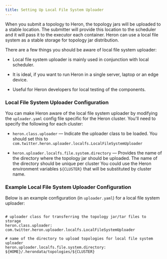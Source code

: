 ```yaml
---
title: Setting Up Local File System Uploader
---
```


When you submit a topology to Heron, the topology jars will be uploaded to a
stable location. The submitter will provide this location to the scheduler and
it will pass it to the executor each container. Heron can use a local file 
system as a stable storage for topology jar distribution.

There are a few things you should be aware of local file system uploader:

* Local file system uploader is mainly used in conjunction with local scheduler.

* It is ideal, if you want to run Heron in a single server, laptop or an edge device.

* Useful for Heron developers for local testing of the components.

### Local File System Uploader Configuration

You can make Heron aware of the local file system uploader by modifying the
`uploader.yaml` config file specific for the Heron cluster. You'll need to specify
the following for each cluster:

* `heron.class.uploader` &mdash; Indicate the uploader class to be loaded. You should set this
to `com.twitter.heron.uploader.localfs.LocalFileSystemUploader`

* `heron.uploader.localfs.file.system.directory` &mdash; Provides the name of the directory where
the topology jar should be uploaded. The name of the directory should be unique per cluster
You could use the Heron environment variables `${CLUSTER}` that will be substituted by cluster
name.

### Example Local File System Uploader Configuration

Below is an example configuration (in `uploader.yaml`) for a local file system uploader:

<pre><code>
# uploader class for transferring the topology jar/tar files to storage
heron.class.uploader: com.twitter.heron.uploader.localfs.LocalFileSystemUploader

# name of the directory to upload topologies for local file system uploader
heron.uploader.localfs.file.system.directory: ${HOME}/.herondata/topologies/${CLUSTER}
</code></pre>

